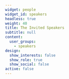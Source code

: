 ```yaml
---
widget: people
widget_id: speakers
headless: true
weight: 40
title: The Invited Speakers
subtitle: null
content:
  user_groups:
    - speakers
design:
  show_interests: false
  show_role: true
  show_social: false
active: false
---
```

